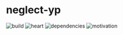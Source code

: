 neglect-yp
===

![build](https://img.shields.io/badge/build-failed-critical)
![heart](https://img.shields.io/badge/heart-broken-critical)
![dependencies](https://img.shields.io/badge/dependencies-not_found-important)
![motivation](https://img.shields.io/badge/motivation-2%25-inactive)
